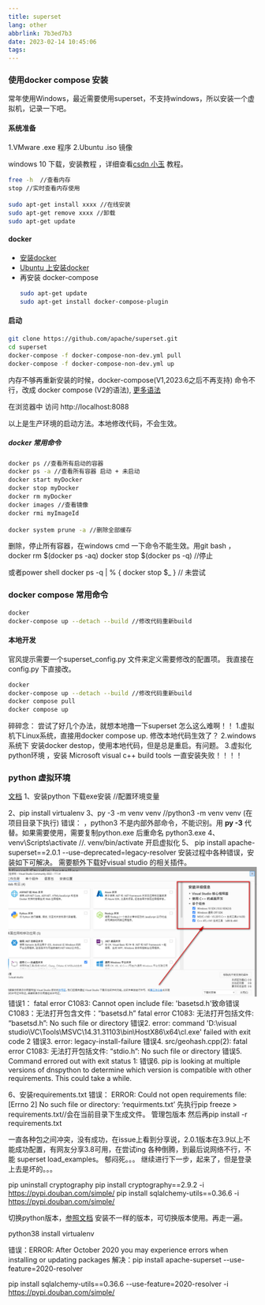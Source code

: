 ```yaml
---
title: superset
lang: other
abbrlink: 7b3ed7b3
date: 2023-02-14 10:45:06
tags:
---
```



### 使用docker compose 安装
常年使用Windows，最近需要使用superset，不支持windows，所以安装一个虚拟机，记录一下吧。
#### 系统准备 

1.VMware .exe 程序
2.Ubuntu .iso 镜像

windows 10 下载，安装教程 ，详细查看[csdn 小玉](https://blog.csdn.net/weixin_43525386/article/details/108920902) 教程。

```bash
free -h  //查看内存
stop //实时查看内存使用

sudo apt-get install xxxx //在线安装
sudo apt-get remove xxxx //卸载
sudo apt-get update 

```

#### docker
+ [安装docker](https://docs.docker.com/engine/install/)
+ [Ubuntu 上安装docker](https://docs.docker.com/engine/install/ubuntu/)
+ 再安装 docker-compose
    ```bash
    sudo apt-get update
    sudo apt-get install docker-compose-plugin
    ```


#### 启动

```bash
git clone https://github.com/apache/superset.git 
cd superset
docker-compose -f docker-compose-non-dev.yml pull
docker-compose -f docker-compose-non-dev.yml up
```
内存不够再重新安装的时候，docker-compose(V1,2023.6之后不再支持) 命令不行，改成 docker compose (V2的语法), [更多语法](https://docs.docker.com/compose/reference/)

 在浏览器中 访问  http://localhost:8088 

 以上是生产环境的启动方法。本地修改代码，不会生效。


##### docker 常用命令
```bash
docker ps //查看所有启动的容器
docker ps -a //查看所有容器 启动 + 未启动
docker start myDocker
docker stop myDocker
docker rm myDocker
docker images //查看镜像
docker rmi myImageId 

docker system prune -a //删除全部缓存 
```

删除，停止所有容器，在windows cmd 一下命令不能生效。用git bash ，
docker rm $(docker ps -aq)
docker stop $(docker ps -q) //停止

或者power shell docker ps -q | % { docker stop $_ } // 未尝试

### docker compose 常用命令

```bash
docker 
docker-compose up --detach --build //修改代码重新build
```

#### 本地开发

官风提示需要一个superset_config.py 文件来定义需要修改的配置项。
我直接在config.py 下直接改。

```bash
docker 
docker-compose up --detach --build //修改代码重新build
docker compose pull 
docker compose up 

```

碎碎念：
尝试了好几个办法，就想本地撸一下superset 怎么这么难啊！！ 
1.虚拟机下Linux系统，直接用docker compose up. 修改本地代码生效了？
2.windows系统下  安装docker destop，使用本地代码，但是总是重启。有问题。
3.虚拟化python环境 ，安装 Microsoft visual c++ build tools 一直安装失败！！！！




### python 虚拟环境

[文档](https://superset.apache.org/docs/installation/installing-superset-from-scratch)
1、安装python 下载exe安装 //配置环境变量

2、pip install virtualenv 
3、py -3 -m venv venv //python3 -m venv venv (在项目目录下执行)
 错误： 
 ，python3 不是内部外部命令，不能识别。用 **py -3** 代替。如果需要使用，需要复制python.exe 后重命名 python3.exe
4、venv\Scripts\activate //. venv/bin/activate 开启虚拟化
5、 pip install apache-superset==2.0.1 --use-deprecated=legacy-resolver
安装过程中各种错误，安装如下可解决。
需要额外下载好visual studio 的相关插件。![详情如图](../../images/superset_20230304172137.jpg)
错误1：
fatal error C1083: Cannot open include file: 'basetsd.h'致命错误 C1083：无法打开包含文件：“basetsd.h”
fatal error C1083: 无法打开包括文件: “basetsd.h”: No such file or directory
错误2.
 error: command 'D:\\visual studio\\VC\\Tools\\MSVC\\14.31.31103\\bin\\HostX86\\x64\\cl.exe' failed with exit code 2
 错误3.
 error: legacy-install-failure
 错误4.
 src/geohash.cpp(2): fatal error C1083: 无法打开包括文件: “stdio.h”: No such file or directory
 错误5.
  Command errored out with exit status 1:
错误6.
  pip is looking at multiple versions of dnspython to determine which version is compatible with other requirements. This could take a while.

6、安装requirements.txt 
错误：
ERROR: Could not open requirements file: [Errno 2] No such file or directory: ‘requirments.txt’
  先执行pip freeze > requirements.txt//会在当前目录下生成文件。 管理包版本
然后再pip install -r requirements.txt

一直各种包之间冲突，没有成功，在issue上看到分享说，2.0.1版本在3.9以上不能成功配置，有网友分享3.8可用，在尝试ing
各种倒腾，到最后说网络不行，不能 superset load_examples。 郁闷死。。。
继续进行下一步，起来了，但是登录上去是坏的。。。



pip uninstall cryptography
pip install cryptography==2.9.2 -i https://pypi.douban.com/simple/
pip install sqlalchemy-utils==0.36.6 -i https://pypi.douban.com/simple/





切换python版本，[参照文档](https://blog.csdn.net/qq_42455308/article/details/129263694)
安装不一样的版本，可切换版本使用。再走一遍。

python38 install virtualenv

错误：ERROR: After October 2020 you may experience errors when installing or updating packages 
解决：pip install apache-superset --use-feature=2020-resolver

pip install sqlalchemy-utils==0.36.6 --use-feature=2020-resolver -i https://pypi.douban.com/simple/




